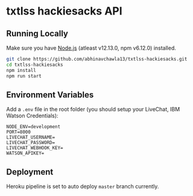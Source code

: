 # txtlss hackiesacks API

## Running Locally

Make sure you have [Node.js](http://nodejs.org/) (atleast v12.13.0, npm v6.12.0) installed.

```sh
git clone https://github.com/abhinavchawla13/txtlss-hackiesacks.git
cd txtlss-hackiesacks
npm install
npm run start
```

## Environment Variables

Add a `.env` file in the root folder (you should setup your LiveChat, IBM Watson Credentials):

```
NODE_ENV=development
PORT=8000
LIVECHAT_USERNAME=
LIVECHAT_PASSWORD=
LIVECHAT_WEBHOOK_KEY=
WATSON_APIKEY=
```

## Deployment

Heroku pipeline is set to auto deploy `master` branch currently.
